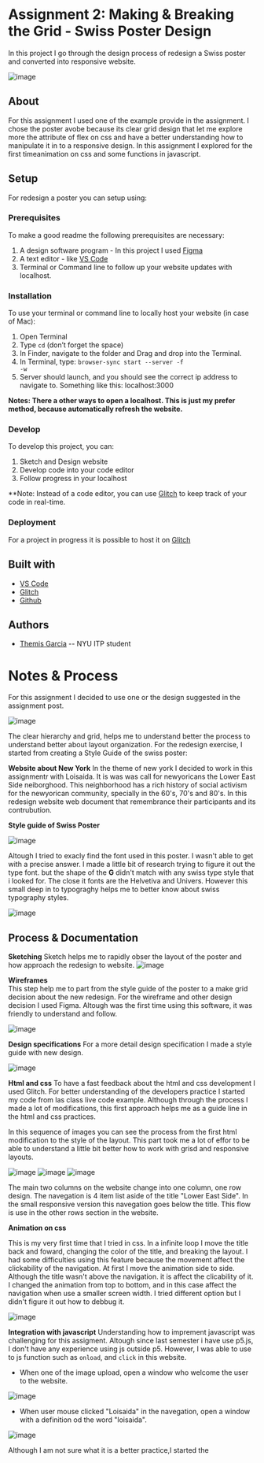 <!-- Every README should start with an H1 -->
# Assignment 2: Making &amp; Breaking the Grid - Swiss Poster Design
<!-- A one sentence description of the project or assignment -->
In this project I go through the design process of redesign a Swiss poster and converted into responsive website.

![image](https://github.com/themiscadiz/Assignment2/blob/master/Images%20from%20Documentation/giphy1.gif?raw=true)

<!-- It is good practice to add an about or summary -->
## About

For this assignment I used one of the example provide in the assignment. I chose the poster avobe because its clear grid design that let me explore more the attribute of flex on css and have a better understanding how to manipulate it in to a responsive design. In this assignment I explored for the first timeanimation
on css and some functions in javascript.

<!-- It is essential to describe how to set up your project -->
## Setup
For redesign a poster you can setup using: 


<!-- Any knowledge or tools you will need before hand -->
### Prerequisites

To make a good readme the following prerequisites are necessary:
1. A design software program - In this project I used [Figma](https://figma.com/)
2. A text editor - like [VS Code](https://code.visualstudio.com/)
3. Terminal or Command line to follow up your website updates with localhost.

<!-- any installation needs should be defined -->
### Installation

To use your terminal or command line to locally host your website (in case of Mac):
1. Open Terminal 
2. Type <code>cd</code> (don’t forget the space)
3. In Finder, navigate to the folder and  Drag and drop into the Terminal.
4. In Terminal, type: <code>browser-sync start --server -f -w</code>
5. Server should launch, and you should see the correct ip address to navigate to.
   Something like this: localhost:3000

**Notes: There a other ways to open a localhost. This is just my prefer method, because automatically refresh the website.**

<!-- Write instructions on how to start working on your project -->
### Develop

To develop this project, you can:
1. Sketch and Design website
2. Develop code into your code editor
3. Follow progress in your localhost

**Note: Instead of a code editor, you can use [Glitch](https://glitch.com) to keep track of your code in real-time.

<!-- Notes about the deployment -->
### Deployment

For a project in progress it is possible to host it on [Glitch](https://glitch.com)
## Built with

* [VS Code](https://code.visualstudio.com/)
* [Glitch](https://glitch.com)
* [Github](https://github.com)

## Authors

* [Themis Garcia](https://github.com/themiscadiz) -- NYU ITP student

<!--## Code of Conduct

<!--Please read the [CODE OF CONDUCT](https://www.mozilla.org/en-US/about/governance/policies/participation/) 

<!--## License

<!--This is README template is licensed according to [Attribution 4.0 International (CC BY 4.0) ](https://creativecommons.org/licenses/by/4.0/)

<!-- thank and reference all the things that made your project happen -->
<!--## Acknowledgements

<!--* [Creative Commons](https://creativecommons.org/licenses/by/4.0/) for their licensing documentation
<!--* [Openmoji project](https://www.openmoji.org/library/#search=notebook&emoji=1F4D4) for their glyphs
<!--* [PurpleBooth's Readme Template](https://gist.github.com/PurpleBooth/109311bb0361f32d87a2)

***
***
***

<!-- For your assignments you might consider  -->
# Notes & Process
For this assignment I decided to use one or the design suggested in the assignment post.

![image](https://github.com/themiscadiz/Assignment2/blob/master/Images%20from%20Documentation/1.png?raw=true)

The clear hierarchy and grid, helps me to understand better the process to understand better about layout organization. For the redesign exercise, I started from creating a Style Guide of the swiss poster:

**Website about New York**
In the theme of new york I decided to work in this assignmentr with Loisaida. It is was was call for newyoricans the Lower East Side neiborghood. This neighborhood has a rich history of social activism for the newyorican community, specially in the 60's, 70's and 80's. In this redesign website web document that remembrance their participants and its contrubution.

**Style guide of Swiss Poster**

![image](https://github.com/themiscadiz/Assignment2/blob/master/Images%20from%20Documentation/4.png?raw=true)

Altough I tried to exacly find  the font used in this poster. I wasn't able to get with  a precise answer. I made a little bit of research trying to figure it out the type font. but the shape of the **G** didn't match with any swiss type style that i looked for. The close it fonts are the Helvetiva and Univers. However this small deep in to typograghy helps me to better know about swiss typography styles.

![image](https://github.com/themiscadiz/Assignment2/blob/master/Images%20from%20Documentation/2.png?raw=true)

<!-- How you built this project - Include images, gifs, and notes here -->
## Process & Documentation

**Sketching**
Sketch helps me to rapidly obser the layout of the poster and how approach the redesign to website.
![image](https://github.com/themiscadiz/Assignment2/blob/master/Images%20from%20Documentation/17.png?raw=true)

**Wireframes**  
This step help me to part from the style guide of the poster to a make grid decision about the new redesign. For the wireframe and other design decision I used Figma. Altough was the first time using this software, it was friendly to understand and follow.

![image](https://github.com/themiscadiz/Assignment2/blob/master/Images%20from%20Documentation/15.png?raw=true)

**Design specifications**
For a more detail design specification I made a style guide with new design.

![image](https://github.com/themiscadiz/Assignment2/blob/master/Images%20from%20Documentation/16.png?raw=true)

**Html and css**
To have a fast feedback about the html and css development I used Glitch. For better understanding of the developers practice I started my code from las class live code example. Although through the process I made a lot of modifications, this first approach helps me as a guide line in the html and css practices.

In this sequence of images you can see the process from the first html modification to the style of the layout. This part took me a lot of effor to be able to understand a little bit better how to work with grisd and responsive layouts.

![image](https://github.com/themiscadiz/Assignment2/blob/master/Images%20from%20Documentation/7.png?raw=true)
![image](https://github.com/themiscadiz/Assignment2/blob/master/Images%20from%20Documentation/8.png?raw=true)
![image](https://github.com/themiscadiz/Assignment2/blob/master/Images%20from%20Documentation/9.png?raw=true)

The main two columns on the website change into one column, one row design. 
The navegation is 4 item list aside of the title "Lower East Side". In the small responsive version this navegation goes below the title.
This flow is use in the other rows section in the website.

**Animation on css**

This is my very first time that I tried in css. In a infinite loop I move the title back and foward, changing the color of the title, and breaking the layout. I had some difficulties using this feature because the movement affect the clickability of the navigation. 
At first I move the animation side to side. Although the title wasn't above the navigation. it is affect the clicability of it. I changed the animation from top to bottom, and in this case affect the navigation when use a smaller screen width. I tried different option but I didn't figure it out how to debbug it.

![image](https://github.com/themiscadiz/Assignment2/blob/master/Images%20from%20Documentation/giphy1.gif?raw=true)


**Integration with javascript**
Understanding how to imprement javascript was challenging for this assigment. Altough since last semester i have use p5.js, I don't have any experience using js outside p5.
However, I was able to use to js function such as <code>onload</code>, and <code>click</code> in this website. 

   * When one of the image upload, open a window who welcome the user to the website.

![image](https://github.com/themiscadiz/Assignment2/blob/master/Images%20from%20Documentation/13.png?raw=true)


   * When user mouse clicked "Loisaida" in the navegation, open a window with a definition od the word "loisaida".
   

![image](https://github.com/themiscadiz/Assignment2/blob/master/Images%20from%20Documentation/14.png?raw=true)

Although I am not sure what it is a better practice,I started the <script> in html, I moved the function into another file.

<!-- Any specific challenges or struggles documented -->
## Challenges & Struggles

Here I resumed some of the  challenges that I had compliting this assigment and detailed above.

*Figuring out font-family of the swiss poster.
*Understanding how to manipulate or use javascript.
*Animation in css


<!-- Any questions you have -->
<!-- ## Questions -->

<!-- References for resources and inspiration -->
## References

* Loisaida -- Wikipedia [https://en.wikipedia.org/wiki/Alphabet_City,_Manhattan#Loisaida]()
